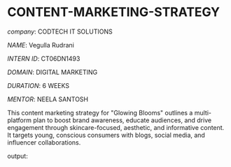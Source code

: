 # CONTENT-MARKETING-STRATEGY

*company*: CODTECH IT SOLUTIONS

*NAME*: Vegulla Rudrani

*INTERN ID*: CT06DN1493

*DOMAIN*: DIGITAL MARKETING 

*DURATION*: 6 WEEKS 

*MENTOR*: NEELA SANTOSH

This content marketing strategy for "Glowing Blooms" outlines a multi-platform plan to boost brand awareness, educate audiences, and drive engagement through skincare-focused, aesthetic, and informative content. It targets young, conscious consumers with blogs, social media, and influencer collaborations.

output: 
